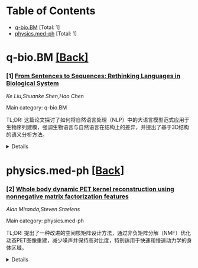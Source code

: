 <div id=toc></div>

# Table of Contents

- [q-bio.BM](#q-bio.BM) [Total: 1]
- [physics.med-ph](#physics.med-ph) [Total: 1]


<div id='q-bio.BM'></div>

# q-bio.BM [[Back]](#toc)

### [1] [From Sentences to Sequences: Rethinking Languages in Biological System](https://arxiv.org/abs/2507.00953)
*Ke Liu,Shuanke Shen,Hao Chen*

Main category: q-bio.BM

TL;DR: 这篇论文探讨了如何将自然语言处理（NLP）中的大语言模型范式应用于生物序列建模，强调生物语言与自然语言在结构上的差异，并提出了基于3D结构的语义分析方法。


<details>
  <summary>Details</summary>
Motivation: 尽管NLP中的自回归生成范式和评估指标已被移植到生物序列建模中，但由于自然语言和生物语言在结构关联上存在根本差异，作者希望通过重新定义生物系统中的“语言”概念，更有效地将NLP的成功经验应用到生物学领域。

Method: 作者将生物分子的3D结构视为句子的语义内容，并考虑残基或碱基之间的强相关性，同时强调了结构评估的重要性，并验证了自回归范式在生物语言建模中的适用性。

Result: 研究结果表明，基于3D结构的语义分析方法和自回归范式在生物语言建模中具有潜在的应用价值。

Conclusion: 通过重新思考生物系统中的语言概念，并结合NLP的技术范式，可以更好地实现生物序列建模的目标，为未来研究提供了新的方向。

Abstract: The paradigm of large language models in natural language processing (NLP)
has also shown promise in modeling biological languages, including proteins,
RNA, and DNA. Both the auto-regressive generation paradigm and evaluation
metrics have been transferred from NLP to biological sequence modeling.
However, the intrinsic structural correlations in natural and biological
languages differ fundamentally. Therefore, we revisit the notion of language in
biological systems to better understand how NLP successes can be effectively
translated to biological domains. By treating the 3D structure of biomolecules
as the semantic content of a sentence and accounting for the strong
correlations between residues or bases, we highlight the importance of
structural evaluation and demonstrate the applicability of the auto-regressive
paradigm in biological language modeling. Code can be found at
\href{https://github.com/zjuKeLiu/RiFold}{github.com/zjuKeLiu/RiFold}

</details>


<div id='physics.med-ph'></div>

# physics.med-ph [[Back]](#toc)

### [2] [Whole body dynamic PET kernel reconstruction using nonnegative matrix factorization features](https://arxiv.org/abs/2507.00551)
*Alan Miranda,Steven Staelens*

Main category: physics.med-ph

TL;DR: 提出了一种改进的空间核矩阵设计方法，通过非负矩阵分解（NMF）优化动态PET图像重建，减少噪声并保持高对比度，特别适用于快速和慢速动力学的身体区域。


<details>
  <summary>Details</summary>
Motivation: 传统核方法在动态PET中对快速动力学和高对比度区域的重建效果不佳，需改进以适应更广泛的活动水平范围。

Method: 利用非负矩阵分解（NMF）选择最优秩并计算体素特征，基于特征间的相对差异计算相似性，设计新的空间核矩阵。

Result: 仿真和真实数据实验表明，NMF核矩阵在偏差-方差权衡和对比度方面优于传统方法，且在快速动力学区域如心脏、静脉和肾脏中避免了过度平滑或伪影。

Conclusion: NMF核重建方法在全身PET成像中减少了噪声并保持了高对比度，优于传统核方法。

Abstract: The kernel reconstruction is a method that reduces noise in dynamic positron
emission tomography (PET) by exploiting spatial correlations in the PET image.
Although this method works well for large anatomical regions with relatively
slow kinetics, whole body PET reconstruction with the kernel method can produce
suboptimal results in regions with fast kinetics and high contrast. In this
work we propose a new design of the spatial kernel matrix to improve
reconstruction in fast and slow kinetics body regions. We calculate voxels
features using nonnegative matrix factorization (NMF) with optimal rank
selection. These features are then used to calculate similarities between
voxels considering relative differences between features to adapt to a wide
range of activity levels. Simulations and whole body mouse scans of high
temporal resolution [18F]SynVesT-1, low dose [11C]raclopride, and
[18F]Fallypride were performed to assess the performance of the method in
different settings. In simulations, bias vs variance tradeoff and contrast was
improved using the NMF kernel matrix, compared with the original kernel method.
In real data, fast kinetic regions such as the heart, veins and kidneys
presented oversmoothing or artifacts with the original kernel method. Our
proposed method did not present these effects, while reducing noise. Brain
kinetic modeling parametric maps with image derived input function
([18F]SynVesT-1) and with reference region ([11C]raclopride and
[18F]Fallypride) also had lower standard error using the proposed kernel matrix
compared with other methods. The NMF kernel reconstruction reduces noise and
maintains high contrast in whole body PET imaging, outperforming the
traditional kernel method.

</details>
